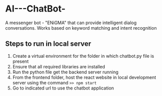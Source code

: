# AI---ChatBot-
A messenger bot - "ENiGMA" that can provide intelligent dialog conversations. Works based on keyword matching and intent recognition

## Steps to run in local server
1. Create a virtual environment for the folder in which chatbot.py file is present
2. Ensure that all required libraries are installed
3. Run the python file get the backend server running
4. From the frontend folder, host the react website in local development server using the command ``` >> npm start ```
5. Go to indicated url to use the chatbot application
